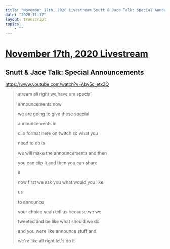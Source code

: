 ```yaml
---
title: "November 17th, 2020 Livestream Snutt & Jace Talk: Special Announcements"
date: "2020-11-17"
layout: transcript
topics:
    - ""
---
```

# [November 17th, 2020 Livestream](../2020-11-17.md)
## Snutt & Jace Talk: Special Announcements
https://www.youtube.com/watch?v=Abv5c_etxZQ
> stream all right we have um special
> 
> announcements now
> 
> we are going to give these special
> 
> announcements in
> 
> clip format here on twitch so what you
> 
> need to do is
> 
> we will make the announcements and then
> 
> you can clip it and then you can share
> 
> it
> 
> now first we ask you what would you like
> 
> us
> 
> to announce
> 
> your choice yeah tell us because we we
> 
> tweeted and be like what should we do
> 
> and you were like announce stuff and
> 
> we're like all right let's do it
> 
